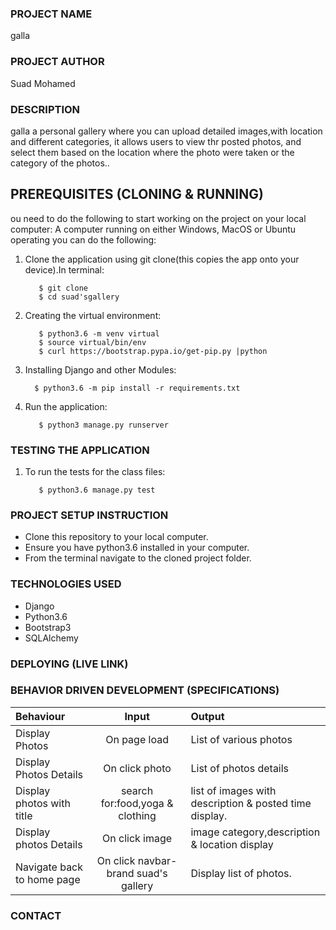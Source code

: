 ### PROJECT NAME
galla
### PROJECT AUTHOR
Suad Mohamed 
### DESCRIPTION
galla a personal gallery where you can upload  detailed images,with location and different categories,
it allows users to view thr posted photos, and select them based on the location where the photo were taken or the category of the photos..
## PREREQUISITES (CLONING & RUNNING)
ou need to do the following to start working on the project on your local computer:
A computer running on either Windows, MacOS or Ubuntu operating you can do the following:

1. Clone the application using git clone(this copies the app onto your device).In terminal:

          $ git clone
          $ cd suad'sgallery

2. Creating the virtual environment:  

          $ python3.6 -m venv virtual
          $ source virtual/bin/env
          $ curl https://bootstrap.pypa.io/get-pip.py |python
3. Installing Django and other Modules:

         $ python3.6 -m pip install -r requirements.txt

4. Run the application:

          $ python3 manage.py runserver

### TESTING THE APPLICATION
1. To run the tests for the class files:

          $ python3.6 manage.py test 

### PROJECT SETUP INSTRUCTION   
- Clone this repository to your local computer.
- Ensure you have python3.6 installed in your computer.       
- From the terminal navigate to the cloned project folder.
### TECHNOLOGIES USED
* Django
* Python3.6
* Bootstrap3
* SQLAlchemy
### DEPLOYING (LIVE LINK)

### BEHAVIOR DRIVEN DEVELOPMENT (SPECIFICATIONS)
| Behaviour |  Input | Output |
| :---------------- | :---------------: | :------------------ |
| Display Photos | On page load | List of various photos  |
| Display Photos Details | On click photo | List of photos details 
| Display photos with title| search for:food,yoga & clothing |  list of images with description & posted time display.
| Display photos Details | On click image |image category,description & location display
| Navigate back to home page | On click navbar-brand suad's gallery| Display list of photos.   |                       |   

### CONTACT